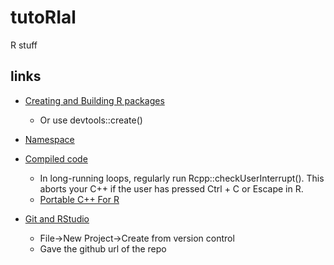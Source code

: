 # tutoRIal
R stuff

## links
- [Creating and Building R packages](https://support.rstudio.com/hc/en-us/articles/200486488?version=1.1.383&mode=desktop)
  - Or use devtools::create()

- [Namespace](http://r-pkgs.had.co.nz/namespace.html#namespace)

- [Compiled code](http://r-pkgs.had.co.nz/src.html#src)
  - In long-running loops, regularly run Rcpp::checkUserInterrupt(). This aborts your C++ if the user has pressed Ctrl + C or Escape in R.
  - [Portable C++ For R](http://journal.r-project.org/archive/2011-2/RJournal_2011-2_Plummer.pdf)

- [Git and RStudio](https://support.rstudio.com/hc/en-us/articles/200532077?version=1.1.383&mode=desktop)
  - File->New Project->Create from version control
  - Gave the github url of the repo
